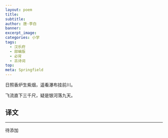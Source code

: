 ```yaml
---
layout: poem
title: 
subtitle: 
author: 唐·李白
banner: 
excerpt_image: 
categories: 小学
tags:
  - 汉乐府
  - 部编版
  - 必背
  - 古诗词
top: 
meta: Springfield
---
```



日照香炉生紫烟，遥看瀑布挂前川。

飞流直下三千尺，疑是银河落九天。

## 译文

---

待添加